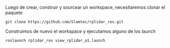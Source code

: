 Luego de crear, construir y sourcear un workspace, necesitaremos clonar el paquete 

```
git clone https://github.com/Slamtec/rplidar_ros.git
```

Construimos de nuevo el workspace y ejecutamos alguno de los launch

```
roslaunch rplidar_ros view_rplidar_a1.launch
```
